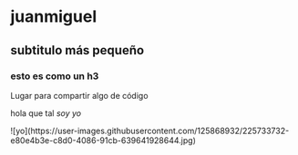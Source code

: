 # juanmiguel
## subtitulo más pequeño
### esto es como un h3
Lugar para compartir algo de código
<p>hola que tal <em>soy yo</em></p>
![yo](https://user-images.githubusercontent.com/125868932/225733732-e80e4b3e-c8d0-4086-91cb-639641928644.jpg)


